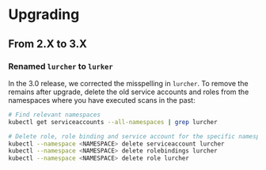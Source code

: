# Upgrading

## From 2.X to 3.X

### Renamed `lurcher` to `lurker`

In the 3.0 release, we corrected the misspelling in `lurcher`. To remove the remains after upgrade, delete the old service accounts and roles from the namespaces where you have executed scans in the past:

```bash
# Find relevant namespaces
kubectl get serviceaccounts --all-namespaces | grep lurcher

# Delete role, role binding and service account for the specific namespace 
kubectl --namespace <NAMESPACE> delete serviceaccount lurcher
kubectl --namespace <NAMESPACE> delete rolebindings lurcher
kubectl --namespace <NAMESPACE> delete role lurcher
```
